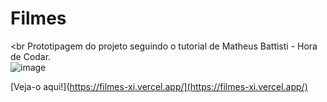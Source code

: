# Filmes
<br
Prototipagem do projeto seguindo o tutorial de Matheus Battisti - Hora de Codar.
<br>
![image](https://github.com/LuizaMGama/Filmes/assets/164073139/620623f6-ddcc-4524-964c-2568c55580d8)
<br>

[Veja-o aqui!](https://filmes-xi.vercel.app/](https://filmes-xi.vercel.app/)





